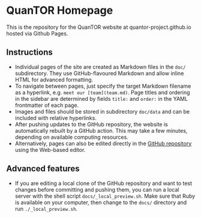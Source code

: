 # QuanTOR Homepage

This is the repository for the QuanTOR website at quantor-project.github.io hosted via Github Pages.



## Instructions

- Individual pages of the site are created as Markdown files in the `doc/` subdirectory. They use GitHub-flavoured Markdown and allow inline HTML for advanced formatting.
- To navigate between pages, just specify the target Markdown filename as a hyperlink, e.g. `meet our [team](team.md)`. Page titles and ordering in the sidebar are determined by fields `title:` and `order:` in the YAML frontmatter of each page.
- Images and files should be stored in subdirectory `doc/data` and can be included with relative hyperlinks.
- After pushing updates to the GitHub repository, the website is automatically rebuilt by a GitHub action. This may take a few minutes, depending on available computing resources.
- Alternatively, pages can also be edited directly in the [GitHub repository](https://github.com/quantor-project/quantor-project.github.io/tree/main/docs) using the Web-based editor. 



## Advanced features

- If you are editing a local clone of the GitHub repository and want to test changes before committing and pushing them, you can run a local server with the shell script `docs/_local_preview.sh`. Make sure that Ruby is available on your computer, then change to the `docs/` directory and run `./_local_preview.sh`. 

